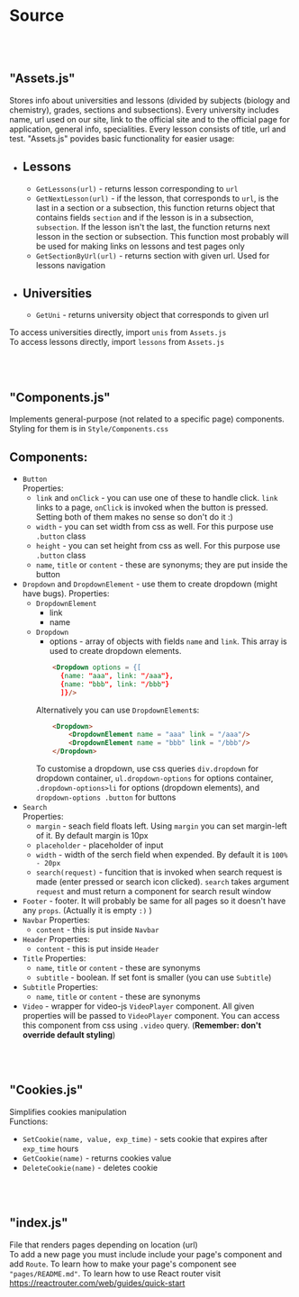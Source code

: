 # Source

<br></br>
## "Assets.js"
Stores info about universities and lessons (divided by subjects (biology and chemistry), grades, sections and subsections). Every university includes name, url used on our site, link to the official site and to the official page for application, general info, specialities. Every lesson consists of title, url and test. "Assets.js" povides basic functionality for easier usage:
* ## Lessons
  * `GetLessons(url)` - returns lesson corresponding to `url`
  * `GetNextLesson(url)` - if the lesson, that corresponds to `url`, is the last in a section or a subsection, this function returns object that contains fields `section` and if the lesson is in a subsection, `subsection`. If the lesson isn't the last, the function returns next lesson in the section or subsection. This function most probably will be used for making links on lessons and test pages only
  * `GetSectionByUrl(url)` - returns section with given url. Used for lessons navigation
* ## Universities
  * `GetUni` - returns university object that corresponds to given url

To access universities directly, import `unis` from `Assets.js`  
To access lessons directly, import `lessons` from `Assets.js`  

<br></br>
## "Components.js"
Implements general-purpose (not related to a specific page) components. Styling for them is in `Style/Components.css`
## Components:
* `Button`  
Properties:  
  * `link` and `onClick` - you can use one of these to handle click. `link` links to a page, `onClick` is invoked when the button is pressed. Setting both of them makes no sense so don't do it :)
  * `width` - you can set width from css as well. For this purpose use `.button` class
  * `height` - you can set height from css as well. For this purpose use `.button` class
  * `name`, `title` or `content` - these are synonyms; they are put inside the button
* `Dropdown` and `DropdownElement` - use them to create dropdown (might have bugs).
Properties:  
  * `DropdownElement`
    * link
    * name
  * `Dropdown`
    * options - array of objects with fields `name` and `link`. This array is used to create dropdown elements. 
    ```html
        <Dropdown options = {[
          {name: "aaa", link: "/aaa"}, 
          {name: "bbb", link: "/bbb"}
          ]}/>
    ```
    Alternatively you can use `DropdownElement`s: 
    ```html
        <Dropdown>
            <DropdownElement name = "aaa" link = "/aaa"/>
            <DropdownElement name = "bbb" link = "/bbb"/>
        </Dropdown>
    ```
    To customise a dropdown, use css queries `div.dropdown` for dropdown container, `ul.dropdown-options` for options container, `.dropdown-options>li` for options (dropdown elements), and `dropdown-options .button` for buttons
* `Search`  
  Properties:  
  * `margin` - seach field floats left. Using `margin` you can set margin-left of it. By default margin is 10px
  * `placeholder` - placeholder of input
  * `width` - width of the serch field when expended. By default it is `100% - 20px`
  * `search(request)` - funcition that is invoked when search request is made (enter pressed or search icon clicked). `search` takes argument `request` and must return a component for search result window
* `Footer` - footer. It will probably be same for all pages so it doesn't have any `props`. (Actually it is empty `:)` )
* `Navbar` 
  Properties:  
  * `content` - this is put inside `Navbar`
* `Header` 
  Properties:  
  * `content` - this is put inside `Header`
* `Title` 
  Properties:  
  * `name`, `title` or `content` - these are synonyms
  * `subtitle` - boolean. If set font is smaller (you can use `Subtitle`)
* `Subtitle`
  Properties:  
  * `name`, `title` or `content` - these are synonyms
* `Video` - wrapper for video-js `VideoPlayer` component. All given properties will be passed to `VideoPlayer` component. You can access this component from css using `.video` query. (**Remember: don't override default styling**)

<br></br>
## "Cookies.js"
Simplifies cookies manipulation  
Functions:  
* `SetCookie(name, value, exp_time)` - sets cookie that expires after `exp_time` hours
* `GetCookie(name)` - returns cookies value
* `DeleteCookie(name)` - deletes cookie

<br></br>
## "index.js"  
File that renders pages depending on location (url)  
To add a new page you must include include your page's component and add `Route`. To learn how to make your page's component see `"pages/README.md"`. To learn how to use React router visit https://reactrouter.com/web/guides/quick-start

